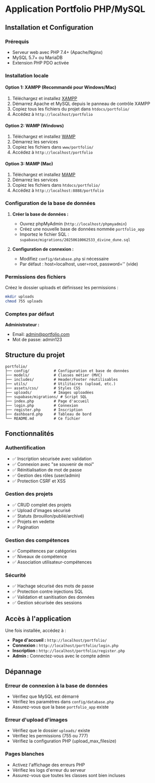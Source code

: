 # Application Portfolio PHP/MySQL

## Installation et Configuration

### Prérequis
- Serveur web avec PHP 7.4+ (Apache/Nginx)
- MySQL 5.7+ ou MariaDB
- Extension PHP PDO activée

### Installation locale

#### Option 1: XAMPP (Recommandé pour Windows/Mac)
1. Téléchargez et installez [XAMPP](https://www.apachefriends.org/)
2. Démarrez Apache et MySQL depuis le panneau de contrôle XAMPP
3. Copiez tous les fichiers du projet dans `htdocs/portfolio/`
4. Accédez à `http://localhost/portfolio`

#### Option 2: WAMP (Windows)
1. Téléchargez et installez [WAMP](https://www.wampserver.com/)
2. Démarrez les services
3. Copiez les fichiers dans `www/portfolio/`
4. Accédez à `http://localhost/portfolio`

#### Option 3: MAMP (Mac)
1. Téléchargez et installez [MAMP](https://www.mamp.info/)
2. Démarrez les services
3. Copiez les fichiers dans `htdocs/portfolio/`
4. Accédez à `http://localhost:8888/portfolio`

### Configuration de la base de données

1. **Créer la base de données :**
   - Ouvrez phpMyAdmin (`http://localhost/phpmyadmin`)
   - Créez une nouvelle base de données nommée `portfolio_app`
   - Importez le fichier SQL : `supabase/migrations/20250610062533_divine_dune.sql`

2. **Configuration de connexion :**
   - Modifiez `config/database.php` si nécessaire
   - Par défaut : host=localhost, user=root, password='' (vide)

### Permissions des fichiers

Créez le dossier uploads et définissez les permissions :
```bash
mkdir uploads
chmod 755 uploads
```

### Comptes par défaut

**Administrateur :**
- Email: admin@portfolio.com
- Mot de passe: admin123

## Structure du projet

```
portfolio/
├── config/           # Configuration et base de données
├── models/           # Classes métier (MVC)
├── includes/         # Header/Footer réutilisables
├── utils/            # Utilitaires (upload, etc.)
├── assets/css/       # Styles CSS
├── uploads/          # Images uploadées
├── supabase/migrations/ # Script SQL
├── index.php         # Page d'accueil
├── login.php         # Connexion
├── register.php      # Inscription
├── dashboard.php     # Tableau de bord
└── README.md         # Ce fichier
```

## Fonctionnalités

### Authentification
- ✅ Inscription sécurisée avec validation
- ✅ Connexion avec "se souvenir de moi"
- ✅ Réinitialisation de mot de passe
- ✅ Gestion des rôles (user/admin)
- ✅ Protection CSRF et XSS

### Gestion des projets
- ✅ CRUD complet des projets
- ✅ Upload d'images sécurisé
- ✅ Statuts (brouillon/publié/archivé)
- ✅ Projets en vedette
- ✅ Pagination

### Gestion des compétences
- ✅ Compétences par catégories
- ✅ Niveaux de compétence
- ✅ Association utilisateur-compétences

### Sécurité
- ✅ Hachage sécurisé des mots de passe
- ✅ Protection contre injections SQL
- ✅ Validation et sanitisation des données
- ✅ Gestion sécurisée des sessions

## Accès à l'application

Une fois installée, accédez à :
- **Page d'accueil :** `http://localhost/portfolio/`
- **Connexion :** `http://localhost/portfolio/login.php`
- **Inscription :** `http://localhost/portfolio/register.php`
- **Admin :** Connectez-vous avec le compte admin

## Dépannage

### Erreur de connexion à la base de données
- Vérifiez que MySQL est démarré
- Vérifiez les paramètres dans `config/database.php`
- Assurez-vous que la base `portfolio_app` existe

### Erreur d'upload d'images
- Vérifiez que le dossier `uploads/` existe
- Vérifiez les permissions (755 ou 777)
- Vérifiez la configuration PHP (upload_max_filesize)

### Pages blanches
- Activez l'affichage des erreurs PHP
- Vérifiez les logs d'erreur du serveur
- Assurez-vous que toutes les classes sont bien incluses